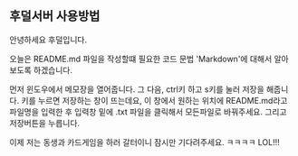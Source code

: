 ## 후덜서버 사용방법
안녕하세요 후덜입니다.

오늘은 README.md 파일을 작성할떄 필요한 코드 문법 'Markdown'에 대해서 알아보도록 하겠습니다.

먼저 윈도우에서 메모장을 열어줍니다. 그 다음, ctrl키 하고 s키를 눌러 저장을 해줍니다. 키를 누르면 저장하는 창이 뜨는데요, 이 창에서 원하는 위치에 README.md라고 파일명을 입력한 후 입력창 밑에 .txt 파일을 클릭해서 모든파일로 바꿔주세요. 그리고 저장버튼을 누릅니다.

이제 저는 동생과 카드게임을 하러 갈터이니 잠시만 기다려주세요. ㅋㅋㅋㅋ LOL!!!
